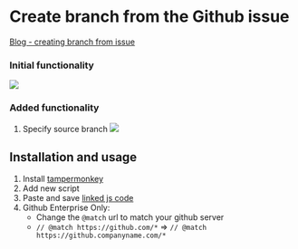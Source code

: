# Create branch from the Github issue

[Blog - creating branch from issue](https://dev.to/dbumbeishvili/github-create-a-branch-from-issue-4k3h)

### Initial functionality
![](https://user-images.githubusercontent.com/6873202/103042078-d15c6580-4591-11eb-8896-5802425705e6.gif)

### Added functionality
1. Specify  source branch
![](https://user-images.githubusercontent.com/6873202/104959120-eab6cd00-59ea-11eb-8ea4-82e1e522ad0e.gif)


## Installation and usage

1. Install [tampermonkey](https://www.tampermonkey.net/)
2. Add new script
3. Paste and save [linked js code](https://raw.githubusercontent.com/bumbeishvili/create-branch-from-issue/main/script.js)
4. Github Enterprise Only:
    *  Change the `@match` url to match your github server
    *  `// @match https://github.com/*` => `// @match https://github.companyname.com/*`
